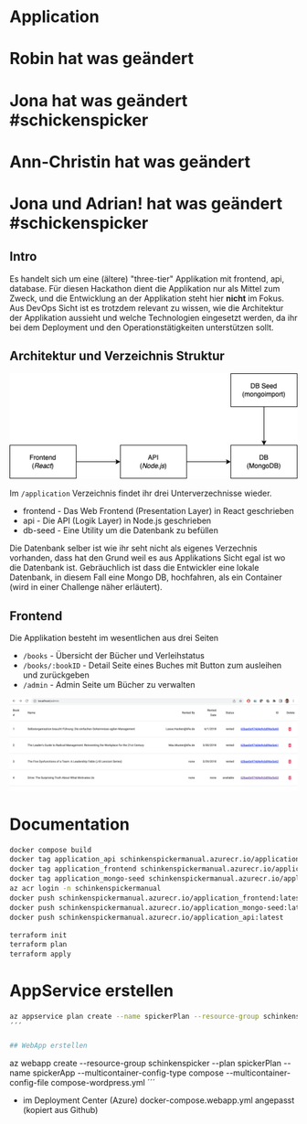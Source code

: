 # Application

# Robin hat was geändert

# Jona hat was geändert #schickenspicker
# Ann-Christin hat was geändert
# Jona und Adrian! hat was geändert #schickenspicker



## Intro

Es handelt sich um eine (ältere) "three-tier" Applikation mit frontend, api, database.
Für diesen Hackathon dient die Applikation nur als Mittel zum Zweck, und die Entwicklung an der Applikation steht hier **nicht** im Fokus. Aus DevOps Sicht ist es trotzdem relevant zu wissen, wie die Architektur der Applikation aussieht und welche Technologien eingesetzt werden, da ihr bei dem Deployment und den Operationstätigkeiten unterstützen sollt.

## Architektur und Verzeichnis Struktur

<img src="./application/docs/dobib.drawio.png">

Im `/application` Verzeichnis findet ihr drei Unterverzechnisse wieder.

- frontend - Das Web Frontend (Presentation Layer) in React geschrieben
- api - Die API (Logik Layer) in Node.js geschrieben
- db-seed - Eine Utility um die Datenbank zu befüllen

Die Datenbank selber ist wie ihr seht nicht als eigenes Verzechnis vorhanden, dass hat den Grund weil es aus Applikations Sicht egal ist wo die Datenbank ist. Gebräuchlich ist dass die Entwickler eine lokale Datenbank, in diesem Fall eine Mongo DB, hochfahren, als ein Container (wird in einer Challenge näher erläutert).

## Frontend

Die Applikation besteht im wesentlichen aus drei Seiten

- `/books` - Übersicht der Bücher und Verleihstatus
- `/books/:bookID` - Detail Seite eines Buches mit Button zum ausleihen und zurückgeben
- `/admin` - Admin Seite um Bücher zu verwalten

<img src="./application/docs/dobib.app.png">

# Documentation


```sh
docker compose build
docker tag application_api schinkenspickermanual.azurecr.io/application_api:latest
docker tag application_frontend schinkenspickermanual.azurecr.io/application_frontend:latest
docker tag application_mongo-seed schinkenspickermanual.azurecr.io/application_mongo-seed:latest
az acr login -n schinkenspickermanual
docker push schinkenspickermanual.azurecr.io/application_frontend:latest
docker push schinkenspickermanual.azurecr.io/application_mongo-seed:latest
docker push schinkenspickermanual.azurecr.io/application_api:latest
```

```sh
terraform init
terraform plan
terraform apply
```

# AppService erstellen
```sh
az appservice plan create --name spickerPlan --resource-group schinkenspicker --sku B2 --is-linux
´´´

## WebApp erstellen
```
az webapp create --resource-group schinkenspicker --plan spickerPlan --name spickerApp --multicontainer-config-type compose --multicontainer-config-file compose-wordpress.yml
´´´

- im Deployment Center (Azure) docker-compose.webapp.yml angepasst (kopiert aus Github)
